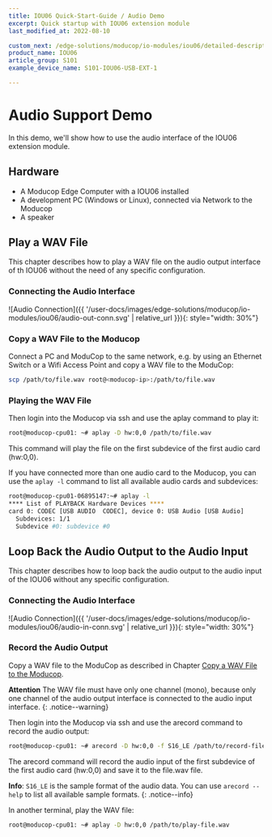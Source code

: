 ```yaml
---
title: IOU06 Quick-Start-Guide / Audio Demo
excerpt: Quick startup with IOU06 extension module
last_modified_at: 2022-08-10

custom_next: /edge-solutions/moducop/io-modules/iou06/detailed-description/
product_name: IOU06
article_group: S101
example_device_name: S101-IOU06-USB-EXT-1

---
```


# Audio Support Demo

In this demo, we'll show how to use the audio interface of the IOU06 extension module.

## Hardware
* A Moducop Edge Computer with a IOU06 installed
* A development PC (Windows or Linux), connected via Network to the Moducop
* A speaker

## Play a WAV File

This chapter describes how to play a WAV file on the audio output interface of th IOU06 without the need of any specific configuration.

### Connecting the Audio Interface

![Audio Connection]({{ '/user-docs/images/edge-solutions/moducop/io-modules/iou06/audio-out-conn.svg' | relative_url }}){: style="width: 30%"}

### Copy a WAV File to the Moducop

Connect a PC and ModuCop to the same network, e.g. by using an Ethernet Switch or a Wifi Access Point and copy a WAV file to the ModuCop:

```bash
scp /path/to/file.wav root@<moducop-ip>:/path/to/file.wav
```
### Playing the WAV File

Then login into the Moducop via ssh and use the aplay command to play it:

```bash
root@moducop-cpu01: ~# aplay -D hw:0,0 /path/to/file.wav
```

This command will play the file on the first subdevice of the first audio card (hw:0,0).

If you have connected more than one audio card to the Moducop, you can use the `aplay -l` command to list all available audio cards and subdevices:

```bash
root@moducop-cpu01-06895147:~# aplay -l
**** List of PLAYBACK Hardware Devices ****
card 0: CODEC [USB AUDIO  CODEC], device 0: USB Audio [USB Audio]
  Subdevices: 1/1
  Subdevice #0: subdevice #0
```

## Loop Back the Audio Output to the Audio Input

This chapter describes how to loop back the audio output to the audio input of the IOU06 without any specific configuration.

### Connecting the Audio Interface

![Audio Connection]({{ '/user-docs/images/edge-solutions/moducop/io-modules/iou06/audio-in-conn.svg' | relative_url }}){: style="width: 30%"}

### Record the Audio Output

Copy a WAV file to the ModuCop as described in Chapter [Copy a WAV File to the Moducop](#copy-a-wav-file-to-the-moducop).

**Attention** The WAV file must have only one channel (mono), because only one channel of the audio output interface is connected to the audio input interface.
{: .notice--warning}

Then login into the Moducop via ssh and use the arecord command to record the audio output:

```bash
root@moducop-cpu01: ~# arecord -D hw:0,0 -f S16_LE /path/to/record-file.wav
```

The arecord command will record the audio input of the first subdevice of the first audio card (hw:0,0) and save it to the file.wav file.

**Info**: `S16_LE` is the sample format of the audio data. You can use `arecord --help` to list all available sample formats.
{: .notice--info}

In another terminal, play the WAV file:

```bash
root@moducop-cpu01: ~# aplay -D hw:0,0 /path/to/play-file.wav
```
